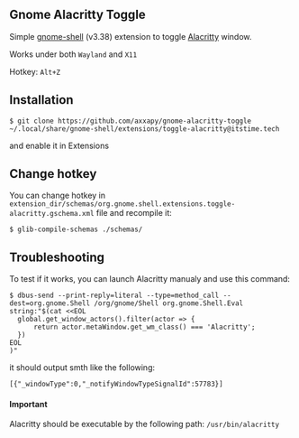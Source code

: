 Gnome Alacritty Toggle
----------------------

Simple [gnome-shell](https://wiki.gnome.org/Projects/GnomeShell) (v3.38) extension to toggle [Alacritty](https://github.com/alacritty/alacritty) window.

Works under both `Wayland` and `X11`

Hotkey: `Alt+Z`

Installation
------------
```
$ git clone https://github.com/axxapy/gnome-alacritty-toggle ~/.local/share/gnome-shell/extensions/toggle-alacritty@itstime.tech
```
and enable it in Extensions

Change hotkey
-------------
You can change hotkey in `extension_dir/schemas/org.gnome.shell.extensions.toggle-alacritty.gschema.xml` file and recompile it:
```
$ glib-compile-schemas ./schemas/
```

Troubleshooting
---------------
To test if it works, you can launch Alacritty manualy and use this command:
```
$ dbus-send --print-reply=literal --type=method_call --dest=org.gnome.Shell /org/gnome/Shell org.gnome.Shell.Eval string:"$(cat <<EOL
  global.get_window_actors().filter(actor => {
      return actor.metaWindow.get_wm_class() === 'Alacritty';
  })
EOL
)"
```

it should output smth like the following:
```
[{"_windowType":0,"_notifyWindowTypeSignalId":57783}]
```

#### Important
Alacritty should be executable by the following path: `/usr/bin/alacritty`